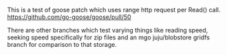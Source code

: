 This is a test of goose patch which uses range http request per Read() call. https://github.com/go-goose/goose/pull/50

There are other branches which test varying things like reading speed, seeking speed specifically for zip files and an mgo juju/blobstore gridfs branch for comparison to that storage.
